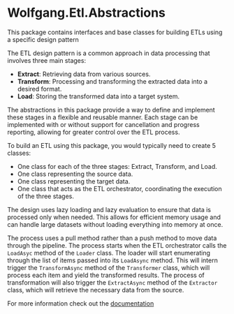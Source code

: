 # Wolfgang.Etl.Abstractions

This package contains interfaces and base classes for building ETLs using a specific design pattern

The ETL design pattern is a common approach in data processing that involves three main stages:
- **Extract**: Retrieving data from various sources.
- **Transform**: Processing and transforming the extracted data into a desired format.
- **Load**: Storing the transformed data into a target system.

The abstractions in this package provide a way to define and implement these stages 
in a flexible and reusable manner. Each stage can be implemented with or without 
support for cancellation and progress reporting, allowing for greater control 
over the ETL process.

To build an ETL using this package, you would typically need to create 5 classes:
- One class for each of the three stages: Extract, Transform, and Load.
- One class representing the source data.
- One class representing the target data.
- One class that acts as the ETL orchestrator, coordinating the execution of the three stages.

The design uses lazy loading and lazy evaluation to ensure that data is processed only when needed.
This allows for efficient memory usage and can handle large datasets without loading everything into memory at once.

The process uses a pull method rather than a push method to move data through the pipeline.
The process starts when the ETL orchestrator calls the `LoadAsyc` method of the `Loader` class. 
The loader will start enumerating through the list of items passed into its `LoadAsync` method.
This will intern trigger the `TransformAsync` method of the `Transformer` class, which will process each item 
and yield the transformed results. The process of transformation will also trigger the `ExtractAsync` method of the `Extractor` class,
which will retrieve the necessary data from the source.

For more information check out the [documentation](https://github.com/Chris-Wolfgang/ETL-Abstractions/wiki)
